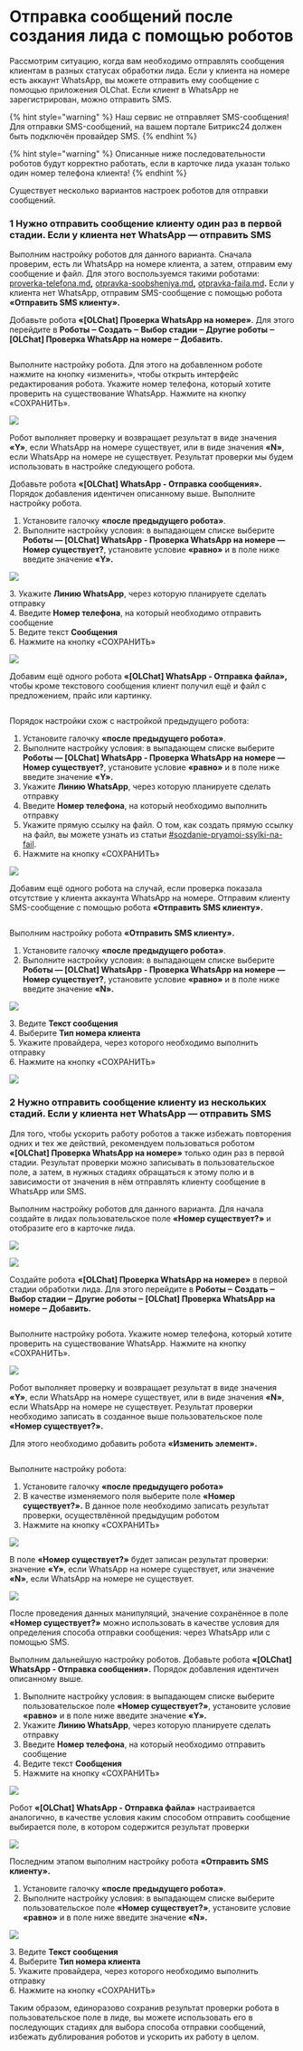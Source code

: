 # Отправка сообщений после создания лида с помощью роботов

Рассмотрим ситуацию, когда вам необходимо отправлять сообщения клиентам в разных статусах обработки лида. Если у клиента на номере есть аккаунт WhatsApp, вы можете отправить ему сообщение с помощью приложения OLChat. Если клиент в WhatsApp не зарегистрирован, можно отправить SMS.

{% hint style="warning" %}
Наш сервис не отправляет SMS-сообщения! Для отправки SMS-сообщений, на вашем портале Битрикс24 должен быть подключён провайдер SMS.
{% endhint %}

{% hint style="warning" %}
Описанные ниже последовательности роботов будут корректно работать, если в карточке лида указан только один номер телефона клиента!
{% endhint %}

&#x20;Существует несколько вариантов настроек роботов для отправки сообщений.

### 1 Нужно отправить сообщение клиенту один раз в первой стадии. Если у клиента нет WhatsApp — отправить SMS

Выполним настройку роботов для данного варианта. Сначала проверим, есть ли WhatsApp на номере клиента, а затем, отправим ему сообщение и файл. Для этого воспользуемся такими роботами: [proverka-telefona.md](../../roboty-i-aktiviti/roboty/proverka-telefona.md "mention")**,** [otpravka-soobsheniya.md](../../roboty-i-aktiviti/roboty/otpravka-soobsheniya.md "mention")**,** [otpravka-faila.md](../../roboty-i-aktiviti/roboty/otpravka-faila.md "mention")**.** Если у клиента нет WhatsApp, отправим SMS-сообщение с помощью робота **«Отправить SMS клиенту».**

Добавьте робота **«\[OLChat] Проверка WhatsApp на номере»**. Для этого перейдите в **Роботы ‒ Создать ‒ Выбор стадии ‒ Другие роботы ‒ \[OLChat] Проверка WhatsApp на номере ‒ Добавить.**

<figure><img src="../../.gitbook/assets/image (487).png" alt=""><figcaption></figcaption></figure>

Выполните настройку робота. Для этого на добавленном роботе нажмите на кнопку «изменить», чтобы открыть интерфейс редактирования робота. Укажите номер телефона, который хотите проверить на существование WhatsApp. Нажмите на кнопку «СОХРАНИТЬ».

![](<../../.gitbook/assets/image (890).png>)

Робот выполняет проверку и возвращает результат в виде значения **«Y»**, если WhatsApp на номере существует, или в виде значения **«N»**, если WhatsApp на номере не существует. Результат проверки мы будем использовать в настройке следующего робота.

Добавьте робота **«\[OLChat] WhatsApp - Отправка сообщения».** Порядок добавления идентичен описанному выше. Выполните настройку робота.

1. Установите галочку **«после предыдущего робота»**.
2. Выполните настройку условия: в выпадающем списке выберите **Роботы — \[OLChat] WhatsApp - Проверка WhatsApp на номере — Номер существует?**, установите условие **«равно»** и в поле ниже введите значение **«Y».**

![](<../../.gitbook/assets/image (248).png>)



3\. Укажите **Линию WhatsApp**, через которую планируете сделать отправку\
4\. Введите **Номер телефона**, на который необходимо отправить сообщение\
5\. Ведите текст **Сообщения**\
6\. Нажмите на кнопку «СОХРАНИТЬ»

![](<../../.gitbook/assets/image (876).png>)

Добавим ещё одного робота **«\[OLChat] WhatsApp - Отправка файла»,** чтобы кроме текстового сообщения клиент получил ещё и файл с предложением, прайс или картинку.

<figure><img src="../../.gitbook/assets/image (523).png" alt=""><figcaption></figcaption></figure>

Порядок настройки схож с настройкой предыдущего робота:

1. Установите галочку **«после предыдущего робота»**.
2. Выполните настройку условия: в выпадающем списке выберите **Роботы — \[OLChat] WhatsApp - Проверка WhatsApp на номере — Номер существует?**, установите условие **«равно»** и в поле ниже введите значение **«Y».**
3. Укажите **Линию WhatsApp**, через которую планируете сделать отправку
4. Введите **Номер телефона**, на который необходимо выполнить отправку
5. Укажите прямую ссылку на файл. О том, как создать прямую ссылку на файл, вы можете узнать из статьи [#sozdanie-pryamoi-ssylki-na-fail](../../roboty-i-aktiviti/sozdanie-pryamoi-ssylki-na-fail.md#sozdanie-pryamoi-ssylki-na-fail "mention").
6. Нажмите на кнопку «СОХРАНИТЬ»

![](<../../.gitbook/assets/image (229).png>)

Добавим ещё одного робота на случай, если проверка показала отсутствие у клиента аккаунта WhatsApp на номере. Отправим клиенту SMS-сообщение с помощью робота **«Отправить SMS клиенту».**

<figure><img src="../../.gitbook/assets/image (185).png" alt=""><figcaption></figcaption></figure>

Выполним настройку робота **«Отправить SMS клиенту».**

1. Установите галочку **«после предыдущего робота»**.
2. Выполните настройку условия: в выпадающем списке выберите **Роботы — \[OLChat] WhatsApp - Проверка WhatsApp на номере — Номер существует?**, установите условие **«равно»** и в поле ниже введите значение **«N».**

![](<../../.gitbook/assets/image (716).png>)

3\. Ведите **Текст сообщения**\
4\. Выберите **Тип номера клиента**\
5\. Укажите провайдера, через которого необходимо выполнить отправку\
6\. Нажмите на кнопку «СОХРАНИТЬ»

![](<../../.gitbook/assets/image (872).png>)

### 2 Нужно отправить сообщение клиенту из нескольких стадий. Если у клиента нет WhatsApp — отправить SMS

Для того, чтобы ускорить работу роботов а также избежать повторения одних и тех же действий, рекомендуем пользоваться роботом **«\[OLChat] Проверка WhatsApp на номере»** только один раз в первой стадии. Результат проверки можно записывать в пользовательское поле, а затем, в нужных стадиях обращаться к этому полю и в зависимости от значения в нём отправлять клиенту сообщение в WhatsApp или SMS.

Выполним настройку роботов для данного варианта. Для начала создайте в лидах пользовательское поле **«Номер существует?»** и отобразите его в карточке лида.

![](<../../.gitbook/assets/image (729).png>)

![](<../../.gitbook/assets/image (651).png>)

Создайте робота **«\[OLChat] Проверка WhatsApp на номере»** в первой стадии обработки лида. Для этого перейдите в **Роботы ‒ Создать ‒ Выбор стадии ‒ Другие роботы ‒ \[OLChat] Проверка WhatsApp на номере ‒ Добавить.**

<figure><img src="../../.gitbook/assets/image (487).png" alt=""><figcaption></figcaption></figure>

Выполните настройку робота. Укажите номер телефона, который хотите проверить на существование WhatsApp. Нажмите на кнопку «СОХРАНИТЬ».

![](<../../.gitbook/assets/image (890).png>)

Робот выполняет проверку и возвращает результат в виде значения **«Y»**, если WhatsApp на номере существует, или в виде значения **«N»**, если WhatsApp на номере не существует. Результат проверки необходимо записать в созданное выше пользовательское поле **«Номер существует?».**

Для этого необходимо добавить робота **«Изменить элемент».**

<figure><img src="../../.gitbook/assets/image (443).png" alt=""><figcaption></figcaption></figure>

Выполните настройку робота:

1. Установите галочку **«после предыдущего робота»**
2. В качестве изменяемого поля выберите поле **«Номер существует?».** В данное поле необходимо записать результат проверки, осуществлённой предыдущим роботом
3. Нажмите на кнопку «СОХРАНИТЬ»

![](<../../.gitbook/assets/image (819).png>)

В поле **«Номер существует?»** будет записан результат проверки: значение **«Y»**, если WhatsApp на номере существует, или значение **«N»**, если WhatsApp на номере не существует.

![](<../../.gitbook/assets/image (860).png>)

После проведения данных манипуляций, значение сохранённое в поле **«Номер существует?»** можно использовать в качестве условия для определения способа отправки сообщения: через WhatsApp или с помощью SMS.

Выполним дальнейшую настройку роботов. Добавьте робота **«\[OLChat] WhatsApp - Отправка сообщения».** Порядок добавления идентичен описанному выше.

1. Выполните настройку условия: в выпадающем списке выберите пользовательское поле **«Номер существует?»**, установите условие **«равно»** и в поле ниже введите значение **«Y».**
2. Укажите **Линию WhatsApp**, через которую планируете сделать отправку
3. Введите **Номер телефона**, на который необходимо отправить сообщение
4. Ведите текст **Сообщения**
5. Нажмите на кнопку «СОХРАНИТЬ»

![](<../../.gitbook/assets/image (652).png>)

Робот **«\[OLChat] WhatsApp - Отправка файла»** настраивается аналогично, в качестве условия каким способом отправить сообщение выбирается поле, в котором содержится результат проверки

![](<../../.gitbook/assets/image (67).png>)

Последним этапом выполним настройку робота **«Отправить SMS клиенту».**

1. Установите галочку **«после предыдущего робота»**.
2. Выполните настройку условия: в выпадающем списке выберите пользовательское поле **«Номер существует?»**, установите условие **«равно»** и в поле ниже введите значение **«N».**

![](<../../.gitbook/assets/image (716).png>)

3\. Ведите **Текст сообщения**\
4\. Выберите **Тип номера клиента**\
5\. Укажите провайдера, через которого необходимо выполнить отправку\
6\. Нажмите на кнопку «СОХРАНИТЬ»

Таким образом, единоразово сохранив результат проверки робота в пользовательское поле в лиде, вы можете использовать его в последующих стадиях для выбора способа отправки сообщений, избежать дублирования роботов и ускорить их работу в целом.

<figure><img src="../../.gitbook/assets/image (86).png" alt=""><figcaption></figcaption></figure>
